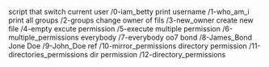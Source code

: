 script that switch current user /0-iam_betty
print username /1-who_am_i
print all groups /2-groups
change owner of fils /3-new_owner
create new file /4-empty
excute permission /5-execute
multiple permission /6-multiple_permissions
everybody /7-everybody
oo7 bond /8-James_Bond
Jone Doe /9-John_Doe
ref /10-mirror_permissions
directory permission /11-directories_permissions
dir permission /12-directory_permissions
